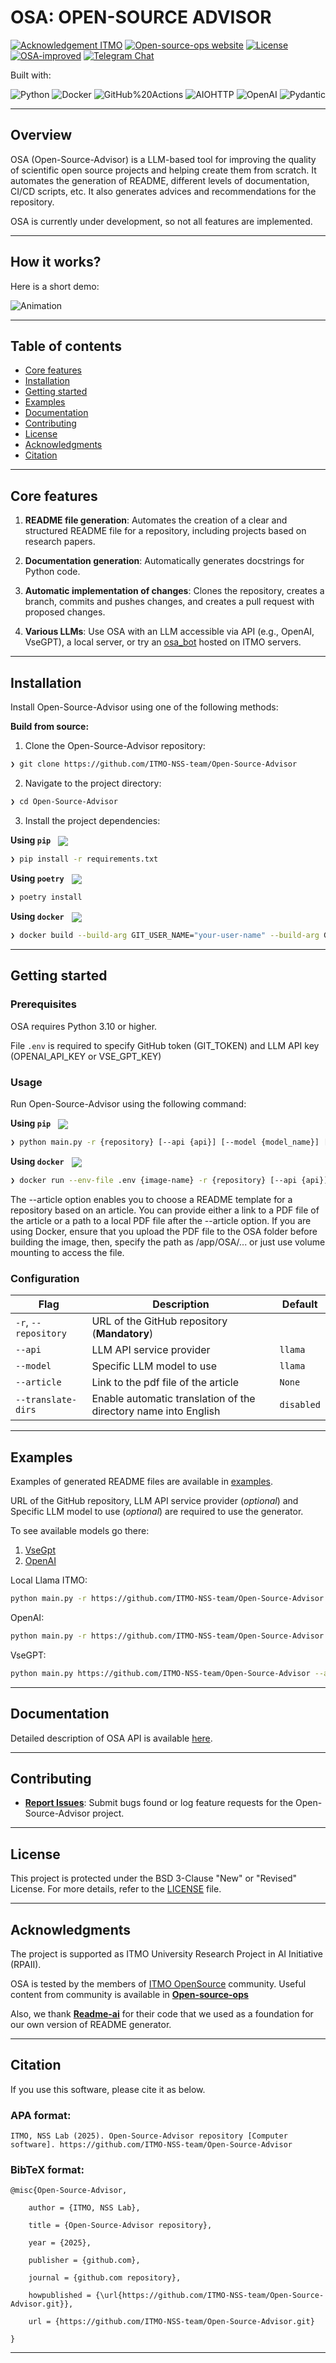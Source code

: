 # OSA: OPEN-SOURCE ADVISOR

<p align="center">

[![Acknowledgement ITMO](https://raw.githubusercontent.com/aimclub/open-source-ops/43bb283758b43d75ec1df0a6bb4ae3eb20066323/badges/ITMO_badge.svg)](https://itmo.ru/)
[![Open-source-ops website](https://raw.githubusercontent.com/aimclub/open-source-ops/7de1e1321389ec177f236d0a5f41f876811a912a/badges/open--source--ops-black.svg)](https://aimclub.github.io/open-source-ops/)
[![License](https://img.shields.io/badge/License-BSD%203--Clause-blue.svg)](https://opensource.org/licenses/BSD-3-Clause)
[![OSA-improved](https://img.shields.io/badge/improved%20by-OSA-yellow)](https://github.com/ITMO-NSS-team/Open-Source-Advisor)
[![Telegram Chat](https://img.shields.io/badge/Telegram-group-blue)](https://t.me/OSA_helpdesk)
</p>

<p>Built with:</p>
<p>
	<img src="https://img.shields.io/badge/Python-3776AB.svg?style=BadgeStyleOptions.DEFAULT&logo=Python&logoColor=white" alt="Python">
	<img src="https://img.shields.io/badge/Docker-2496ED.svg?style=BadgeStyleOptions.DEFAULT&logo=Docker&logoColor=white" alt="Docker">
	<img src="https://img.shields.io/badge/GitHub%20Actions-2088FF.svg?style=BadgeStyleOptions.DEFAULT&logo=GitHub-Actions&logoColor=white" alt="GitHub%20Actions">
	<img src="https://img.shields.io/badge/AIOHTTP-2C5BB4.svg?style=BadgeStyleOptions.DEFAULT&logo=AIOHTTP&logoColor=white" alt="AIOHTTP">
	<img src="https://img.shields.io/badge/OpenAI-412991.svg?style=BadgeStyleOptions.DEFAULT&logo=OpenAI&logoColor=white" alt="OpenAI">
	<img src="https://img.shields.io/badge/Pydantic-E92063.svg?style=BadgeStyleOptions.DEFAULT&logo=Pydantic&logoColor=white" alt="Pydantic">
</p>

---
## Overview

<overview>

OSA (Open-Source-Advisor) is a LLM-based tool for improving the quality of scientific open source projects and helping create them from scratch. 
It automates the generation of README, different levels of documentation, CI/CD scripts, etc. 
It also generates advices and recommendations for the repository.

OSA is currently under development, so not all features are implemented.
</overview>

---
## How it works?

Here is a short demo:

![Animation](./docs/images/osa_demo.gif)

---

## Table of contents

- [Core features](#core-features)
- [Installation](#installation)
- [Getting started](#getting-started)
- [Examples](#examples)
- [Documentation](#documentation)
- [Contributing](#contributing)
- [License](#license)
- [Acknowledgments](#acknowledgments)
- [Citation](#citation)

---

## Core features

<corefeatures>

1. **README file generation**: Automates the creation of a clear and structured README file for a repository, including projects based on research papers.

2. **Documentation generation**: Automatically generates docstrings for Python code.

3. **Automatic implementation of changes**: Clones the repository, creates a branch, commits and pushes changes, and creates a pull request with proposed changes.

4. **Various LLMs**: Use OSA with an LLM accessible via API (e.g., OpenAI, VseGPT), a local server, or try an [osa_bot](https://github.com/osa-bot) hosted on ITMO servers.

</corefeatures>

---

## Installation

Install Open-Source-Advisor using one of the following methods:

**Build from source:**

1. Clone the Open-Source-Advisor repository:
```sh
❯ git clone https://github.com/ITMO-NSS-team/Open-Source-Advisor
```

2. Navigate to the project directory:
```sh
❯ cd Open-Source-Advisor
```

3. Install the project dependencies:

**Using `pip`** &nbsp;
[<img align="center" src="https://img.shields.io/badge/Pip-3776AB.svg?style={badge_style}&logo=pypi&logoColor=white" />](https://pypi.org/project/pip/)

```sh
❯ pip install -r requirements.txt
```

**Using `poetry`** &nbsp;
[<img align="center" src="https://img.shields.io/endpoint?url=https://python-poetry.org/badge/v0.json" />](https://python-poetry.org/)

```sh
❯ poetry install 
```

**Using `docker`** &nbsp;
[<img align="center" src="https://img.shields.io/badge/Docker-2CA5E0.svg?style={badge_style}&logo=docker&logoColor=white" />](https://www.docker.com/)

```sh
❯ docker build --build-arg GIT_USER_NAME="your-user-name" --build-arg GIT_USER_EMAIL="your-user-email" -f docker/Dockerfile -t {image-name} .
```

---

## Getting started

### Prerequisites

OSA requires Python 3.10 or higher.

File `.env` is required to specify GitHub token (GIT_TOKEN) and LLM API key (OPENAI_API_KEY or VSE_GPT_KEY)

### Usage

Run Open-Source-Advisor using the following command:

**Using `pip`** &nbsp;
[<img align="center" src="https://img.shields.io/badge/Pip-3776AB.svg?style={badge_style}&logo=pypi&logoColor=white" />](https://pypi.org/project/pip/)

```sh
❯ python main.py -r {repository} [--api {api}] [--model {model_name}] [--article {article}]
```

**Using `docker`** &nbsp;
[<img align="center" src="https://img.shields.io/badge/Docker-2CA5E0.svg?style={badge_style}&logo=docker&logoColor=white" />](https://www.docker.com/)

```sh
❯ docker run --env-file .env {image-name} -r {repository} [--api {api}] [--model {model_name}] [--article {article}]
```

The --article option enables you to choose a README template for a repository based on an article. You can provide either a link to a PDF file of the article or a path to a local PDF file after the --article option. If you are using Docker, ensure that you upload the PDF file to the OSA folder before building the image, then, specify the path as /app/OSA/... or just use volume mounting to access the file.

### Configuration

| Flag                 | Description                                                     | Default    |
|----------------------|-----------------------------------------------------------------|------------|
| `-r`, `--repository` | URL of the GitHub repository (**Mandatory**)                    |            |
| `--api`              | LLM API service provider                                        | `llama`    |
| `--model`            | Specific LLM model to use                                       | `llama`    |
| `--article`          | Link to the pdf file of the article                             | `None`     |
| `--translate-dirs`   | Enable automatic translation of the directory name into English | `disabled` |

---

## Examples

Examples of generated README files are available in [examples](https://github.com/ITMO-NSS-team/Open-Source-Advisor/tree/main/examples).

URL of the GitHub repository, LLM API service provider (*optional*) and Specific LLM model to use (*optional*) are required to use the generator.

To see available models go there:
1. [VseGpt](https://vsegpt.ru/Docs/Models)
2. [OpenAI](https://platform.openai.com/docs/models)

Local Llama ITMO:
```sh
python main.py -r https://github.com/ITMO-NSS-team/Open-Source-Advisor
```  
OpenAI:
```sh
python main.py -r https://github.com/ITMO-NSS-team/Open-Source-Advisor --api openai --model gpt-3.5-turbo
```
VseGPT:
```sh
python main.py https://github.com/ITMO-NSS-team/Open-Source-Advisor --api vsegpt --model openai/gpt-3.5-turbo
```

---

## Documentation

Detailed description of OSA API is available [here](https://itmo-nss-team.github.io/Open-Source-Advisor/).

---

## Contributing

- **[Report Issues](https://github.com/ITMO-NSS-team/Open-Source-Advisor/issues )**: Submit bugs found or log feature requests for the Open-Source-Advisor project.

---

## License

This project is protected under the BSD 3-Clause "New" or "Revised" License. For more details, refer to the [LICENSE](https://github.com/ITMO-NSS-team/Open-Source-Advisor/blob/main/LICENSE) file.

---

## Acknowledgments

The project is supported as ITMO University Research Project in AI Initiative (RPAII).

OSA is tested by the members of [ITMO OpenSource](https://t.me/scientific_opensource) community. Useful content from community 
is available in [**Open-source-ops**](https://github.com/aimclub/open-source-ops)

Also, we thank [**Readme-ai**](https://github.com/eli64s/readme-ai) 
for their code that we used as a foundation for our own version of README generator.

---

## Citation

If you use this software, please cite it as below.

### APA format:

    ITMO, NSS Lab (2025). Open-Source-Advisor repository [Computer software]. https://github.com/ITMO-NSS-team/Open-Source-Advisor

### BibTeX format:

    @misc{Open-Source-Advisor,

        author = {ITMO, NSS Lab},

        title = {Open-Source-Advisor repository},

        year = {2025},

        publisher = {github.com},

        journal = {github.com repository},

        howpublished = {\url{https://github.com/ITMO-NSS-team/Open-Source-Advisor.git}},

        url = {https://github.com/ITMO-NSS-team/Open-Source-Advisor.git}

    }

---
